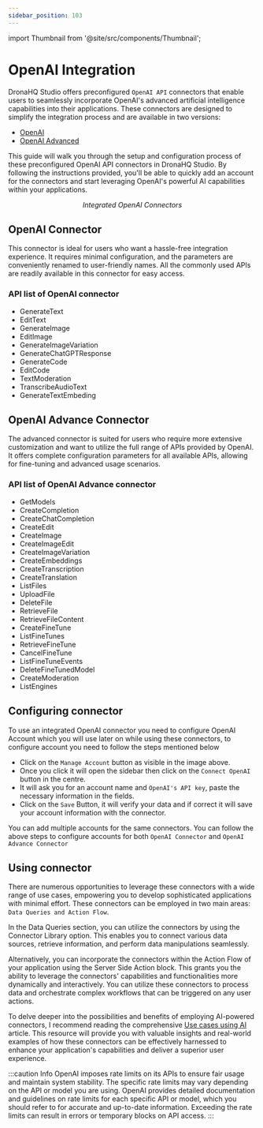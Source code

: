 ```yaml
---
sidebar_position: 103
---
```


import Thumbnail from '@site/src/components/Thumbnail';

# OpenAI Integration

DronaHQ Studio offers preconfigured `OpenAI API` connectors that enable users to seamlessly incorporate OpenAI's advanced artificial intelligence capabilities into their applications. These connectors are designed to simplify the integration process and are available in two versions:

- <a href="#openai-connector">OpenAI</a>
- <a href="#openai-advance-connector">OpenAI Advanced</a>

This guide will walk you through the setup and configuration process of these preconfigured OpenAI API connectors in DronaHQ Studio. By following the instructions provided, you'll be able to quickly add an account for the connectors and start leveraging OpenAI's powerful AI capabilities within your applications.

<figure>
  <Thumbnail src="/img/dronahq-ai/open-ai-integration/integrated-connector.png" alt="Integrated OpenAI Connetors" width='100%'/>
  <figcaption align = "center"><i>Integrated OpenAI Connectors</i></figcaption>
</figure>

## OpenAI Connector

 This connector is ideal for users who want a hassle-free integration experience. It requires minimal configuration, and the parameters are conveniently renamed to user-friendly names. All the commonly used APIs are readily available in this connector for easy access.
### API list of OpenAI connector

- GenerateText
- EditText
- GenerateImage
- EditImage
- GenerateImageVariation
- GenerateChatGPTResponse
- GenerateCode
- EditCode
- TextModeration
- TranscribeAudioText
- GenerateTextEmbeding


## OpenAI Advance Connector

The advanced connector is suited for users who require more extensive customization and want to utilize the full range of APIs provided by OpenAI. It offers complete configuration parameters for all available APIs, allowing for fine-tuning and advanced usage scenarios.

### API list of OpenAI Advance connector

- GetModels
- CreateCompletion
- CreateChatCompletion
- CreateEdit
- CreateImage
- CreateImageEdit
- CreateImageVariation
- CreateEmbeddings
- CreateTranscription
- CreateTranslation
- ListFiles
- UploadFile
- DeleteFile
- RetrieveFile
- RetrieveFileContent
- CreateFineTune
- ListFineTunes
- RetrieveFineTune
- CancelFineTune
- ListFineTuneEvents
- DeleteFineTunedModel
- CreateModeration
- ListEngines


## Configuring connector

To use an integrated OpenAI connector you need to configure OpenAI Account which you will use later on while using these connectors, to configure account you need to follow the steps mentioned below

- Click on the `Manage Account` button as visible in the image above.
- Once you click it will open the sidebar then click on the `Connect OpenAI` button in the centre.
- It will ask you for an account name and `OpenAI's API key`, paste the necessary information in the fields.
- Click on the `Save` Button, it will verify your data and if correct it will save your account information with the connector.

You can add multiple accounts for the same connectors. You can follow the above steps to configure accounts for both `OpenAI Connector` and `OpenAI Advance Connector`

## Using connector

There are numerous opportunities to leverage these connectors with a wide range of use cases, empowering you to develop sophisticated applications with minimal effort. These connectors can be employed in two main areas: `Data Queries and Action Flow`.

In the Data Queries section, you can utilize the connectors by using the Connector Library option. This enables you to connect various data sources, retrieve information, and perform data manipulations seamlessly.

Alternatively, you can incorporate the connectors within the Action Flow of your application using the Server Side Action block. This grants you the ability to leverage the connectors' capabilities and functionalities more dynamically and interactively. You can utilize these connectors to process data and orchestrate complex workflows that can be triggered on any user actions.

To delve deeper into the possibilities and benefits of employing AI-powered connectors, I recommend reading the comprehensive [Use cases using AI](./ai-usecases.md) article. This resource will provide you with valuable insights and real-world examples of how these connectors can be effectively harnessed to enhance your application's capabilities and deliver a superior user experience.

:::caution Info
OpenAI imposes rate limits on its APIs to ensure fair usage and maintain system stability. The specific rate limits may vary depending on the API or model you are using. OpenAI provides detailed documentation and guidelines on rate limits for each specific API or model, which you should refer to for accurate and up-to-date information. Exceeding the rate limits can result in errors or temporary blocks on API access.
:::